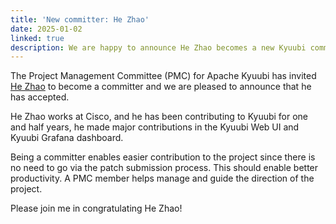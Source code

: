 ```yaml
---
title: 'New committer: He Zhao'
date: 2025-01-02
linked: true
description: We are happy to announce He Zhao becomes a new Kyuubi committer.
---
```

<!---
  Licensed under the Apache License, Version 2.0 (the "License");
  you may not use this file except in compliance with the License.
  You may obtain a copy of the License at
   http://www.apache.org/licenses/LICENSE-2.0
  Unless required by applicable law or agreed to in writing, software
  distributed under the License is distributed on an "AS IS" BASIS,
  WITHOUT WARRANTIES OR CONDITIONS OF ANY KIND, either express or implied.
  See the License for the specific language governing permissions and
  limitations under the License. See accompanying LICENSE file.
-->

The Project Management Committee (PMC) for Apache Kyuubi
has invited [He Zhao](https://github.com/zhaohehuhu) to become a committer and we are pleased
to announce that he has accepted.

He Zhao works at Cisco, and he has been contributing to Kyuubi
for one and half years, he made major contributions in the
Kyuubi Web UI and Kyuubi Grafana dashboard.

Being a committer enables easier contribution to the
project since there is no need to go via the patch
submission process. This should enable better productivity.
A PMC member helps manage and guide the direction of the project.

Please join me in congratulating He Zhao!